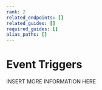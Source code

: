 ```yaml
---
rank: 2
related_endpoints: []
related_guides: []
required_guides: []
alias_paths: []
---
```


# Event Triggers

INSERT MORE INFORMATION HERE